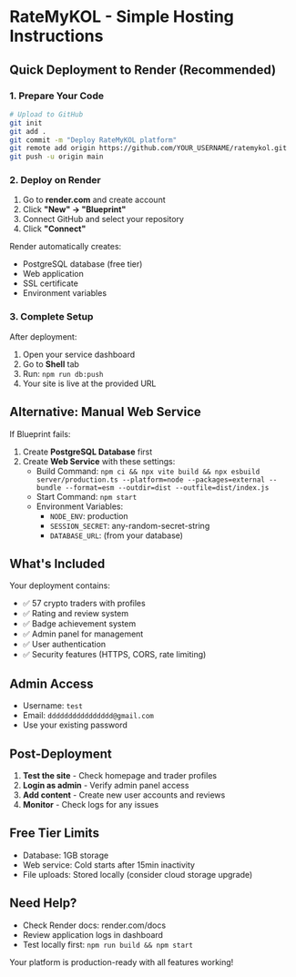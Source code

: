 # RateMyKOL - Simple Hosting Instructions

## Quick Deployment to Render (Recommended)

### 1. Prepare Your Code
```bash
# Upload to GitHub
git init
git add .
git commit -m "Deploy RateMyKOL platform"
git remote add origin https://github.com/YOUR_USERNAME/ratemykol.git
git push -u origin main
```

### 2. Deploy on Render
1. Go to **render.com** and create account
2. Click **"New" → "Blueprint"**
3. Connect GitHub and select your repository
4. Click **"Connect"**

Render automatically creates:
- PostgreSQL database (free tier)
- Web application
- SSL certificate
- Environment variables

### 3. Complete Setup
After deployment:
1. Open your service dashboard
2. Go to **Shell** tab
3. Run: `npm run db:push`
4. Your site is live at the provided URL

## Alternative: Manual Web Service

If Blueprint fails:
1. Create **PostgreSQL Database** first
2. Create **Web Service** with these settings:
   - Build Command: `npm ci && npx vite build && npx esbuild server/production.ts --platform=node --packages=external --bundle --format=esm --outdir=dist --outfile=dist/index.js`
   - Start Command: `npm start`
   - Environment Variables:
     - `NODE_ENV`: production
     - `SESSION_SECRET`: any-random-secret-string
     - `DATABASE_URL`: (from your database)

## What's Included

Your deployment contains:
- ✅ 57 crypto traders with profiles
- ✅ Rating and review system
- ✅ Badge achievement system
- ✅ Admin panel for management
- ✅ User authentication
- ✅ Security features (HTTPS, CORS, rate limiting)

## Admin Access
- Username: `test`
- Email: `dddddddddddddddd@gmail.com`
- Use your existing password

## Post-Deployment

1. **Test the site** - Check homepage and trader profiles
2. **Login as admin** - Verify admin panel access
3. **Add content** - Create new user accounts and reviews
4. **Monitor** - Check logs for any issues

## Free Tier Limits
- Database: 1GB storage
- Web service: Cold starts after 15min inactivity
- File uploads: Stored locally (consider cloud storage upgrade)

## Need Help?
- Check Render docs: render.com/docs
- Review application logs in dashboard
- Test locally first: `npm run build && npm start`

Your platform is production-ready with all features working!